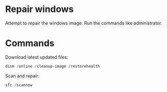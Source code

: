 Repair windows
=========

Attempt to repair the windows image. Run the commands like administrator.

# Commands

Download latest updated files:

```powershell
dism /online /cleanup-image /restorehealth
```

Scan and repair:

```powershell
sfc /scannow
```
